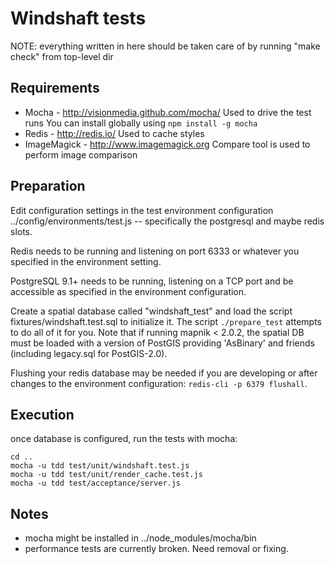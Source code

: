 Windshaft tests
===============

NOTE: everything written in here should be taken care of by
      running "make check" from top-level dir

Requirements
------------

 * Mocha - http://visionmedia.github.com/mocha/
   Used to drive the test runs
   You can install globally using ```npm install -g mocha```
 * Redis - http://redis.io/
   Used to cache styles 
 * ImageMagick - http://www.imagemagick.org
   Compare tool is used to perform image comparison

Preparation
-----------

Edit configuration settings in the test environment configuration
../config/environments/test.js --  specifically the postgresql and
maybe redis slots.

Redis needs to be running and listening on port 6333 or
whatever you specified in the environment setting.

PostgreSQL 9.1+ needs to be running, listening on a TCP port and be
accessible as specified in the environment configuration.

Create a spatial database called "windshaft_test" and load the script
fixtures/windshaft.test.sql to initialize it. 
The script ```./prepare_test``` attempts to do all of it for you.
Note that if running mapnik < 2.0.2, the spatial DB must be loaded with
a version of PostGIS providing 'AsBinary' and friends (including legacy.sql
for PostGIS-2.0).

Flushing your redis database may be needed if you are developing or after
changes to the environment configuration: ```redis-cli -p 6379 flushall```.

Execution
---------

once database is configured, run the tests with mocha:

```
cd ..
mocha -u tdd test/unit/windshaft.test.js
mocha -u tdd test/unit/render_cache.test.js
mocha -u tdd test/acceptance/server.js
```

Notes
-----
 * mocha might be installed in ../node_modules/mocha/bin
 * performance tests are currently broken. Need removal or fixing.
